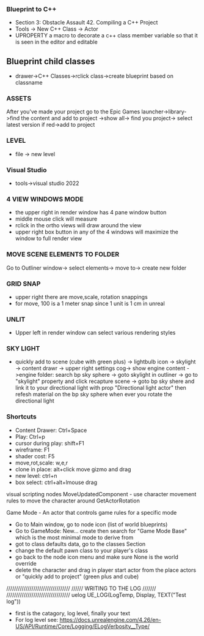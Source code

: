 ### Blueprint to C++
 * Section 3: Obstacle Assault 42. Compiling a C++ Project
 * Tools -> New C++ Class -> Actor
 * UPROPERTY a macro to decorate a c++ class member variable
 so that it is seen in the editor and editable
## Blueprint child classes
 * drawer->C++ Classes->rclick class->create blueprint based on classname

### ASSETS
After you've made your project go to the
Epic Games launcher->library->find the content and add to project
->show all-> find you project-> select latest version if red->add to project

### LEVEL
* file -> new level

### Visual Studio
* tools->visual studio 2022

### 4 VIEW WINDOWS MODE
* the upper right in render window has 4 pane window button
* middle mouse click will measure
* rclick in the ortho views will draw around the view
* upper right box button in any of the 4 windows will maximize the window to full render view

### MOVE SCENE ELEMENTS TO FOLDER
Go to Outliner window-> select elements-> move to-> create new folder

### GRID SNAP
* upper right there are move,scale, rotation snappings
* for move, 100 is a 1 meter snap since 1 unit is 1 cm in unreal

### UNLIT
* Upper left in render window can select various rendering styles

### SKY LIGHT
* quickly add to scene (cube with green plus)
-> lightbulb icon
-> skylight
-> content drawr 
-> upper right settings cog-> show engine content
->engine folder: search bp sky sphere
-> goto skylight in outliner
-> go to "skylight" property and click recapture scene
-> goto bp sky shere and link it to your directional light
with prop "Directional light actor"
then refesh material on the bp sky sphere when ever you rotate
the directional light


### Shortcuts
  * Content Drawer:         Ctrl+Space
  * Play:                   Ctrl+p
  * cursor during play:     shift+F1
  * wireframe:              F1
  * shader cost:            F5
  * move,rot,scale:         w,e,r
  * clone in place:         alt+click move gizmo and drag
  * new level:              ctrl+n
  * box select:             ctrl+alt+lmouse drag

visual scripting nodes
MoveUpdatedComponent - use character movement rules to move the character around
GetActorRotation

Game Mode - An actor that controls game rules for a specific mode
* Go to Main window, go to node icon (list of world blueprints)
* Go to GameMode: New... create then search for "Game Mode Base"
which is the most minimal mode to derive from
* got to class defaults data, go to the classes Section
* change the default pawn class to your player's class
* go back to the node icon menu and make sure None is the world override
* delete the character and drag in  player start actor from the place actors or "quickly add to project" (green plus and cube) 

/////////////////////////////////
////// WRITING TO THE LOG ///////
/////////////////////////////////
uelog
UE_LOG(LogTemp, Display, TEXT("Test log"))
* first is the catagory, log level, finally your text
* For log level see: https://docs.unrealengine.com/4.26/en-US/API/Runtime/Core/Logging/ELogVerbosity__Type/

